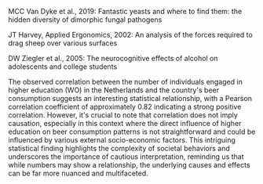 

MCC Van Dyke et al., 2019:
Fantastic yeasts and where to find them: the hidden diversity of dimorphic fungal pathogens

JT Harvey, Applied Ergonomics, 2002:
An analysis of the forces required to drag sheep over various surfaces

DW Ziegler et al., 2005:
The neurocognitive effects of alcohol on adolescents and college students





The observed correlation between the number of individuals engaged in higher education (WO) in the Netherlands and the country's beer consumption suggests an interesting statistical relationship, with a Pearson correlation coefficient of approximately 0.82 indicating a strong positive correlation. However, it's crucial to note that correlation does not imply causation, especially in this context where the direct influence of higher education on beer consumption patterns is not straightforward and could be influenced by various external socio-economic factors. This intriguing statistical finding highlights the complexity of societal behaviors and underscores the importance of cautious interpretation, reminding us that while numbers may show a relationship, the underlying causes and effects can be far more nuanced and multifaceted.
